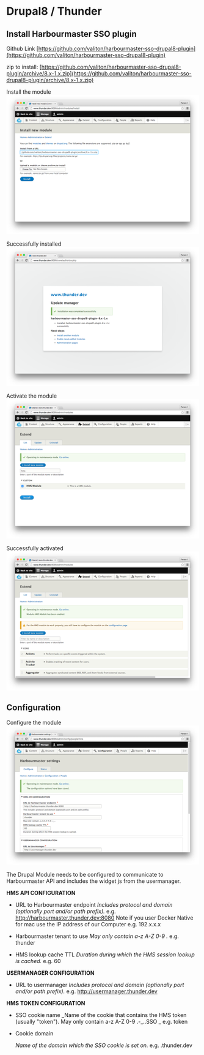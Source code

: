 # Drupal8 / Thunder

## Install Harbourmaster SSO plugin

Github Link [https://github.com/valiton/harbourmaster-sso-drupal8-plugin](https://github.com/valiton/harbourmaster-sso-drupal8-plugin)

zip to install: [https://github.com/valiton/harbourmaster-sso-drupal8-plugin/archive/8.x-1.x.zip](https://github.com/valiton/harbourmaster-sso-drupal8-plugin/archive/8.x-1.x.zip)

Install the module
![Install Module](assets/drupal_install_1.png)

Successfully installed
![Install Module Success](assets/drupal_install_2.png)

Activate the module
![Activate Module](assets/drupal_install_3.png)

Successfully activated
![Active Module Success](assets/drupal_install_4.png)

## Configuration

Configure the module
![](assets/drupal_install_5.png)

The Drupal Module needs to be configured to communicate to Harbourmaster API and includes the widget js from the usermanager.

**HMS API CONFIGURATION**

* URL to Harbourmaster endpoint 
  _Includes protocol and domain \(optionally port and/or path prefix\)._
  e.g. http://harbourmaster.thunder.dev:8080
Note if you user Docker Native for mac use the IP address of our Computer e.g. 192.x.x.x


* Harbourmaster tenant to use
  _May only contain a-z A-Z 0-9 ._
  e.g. thunder

* HMS lookup cache TTL
  _Duration during which the HMS session lookup is cached._
  e.g. 60


**USERMANAGER CONFIGURATION**

* URL to usermanager
  _Includes protocol and domain \(optionally port and/or path prefix\)._
  e.g. http://usermanager.thunder.dev

**HMS TOKEN CONFIGURATION**

* SSO cookie name
  _Name of the cookie that contains the HMS token \(usually "token"\). May only contain a-z A-Z 0-9 .-\_..SSO \_
  e.g. token
* Cookie domain

  _Name of the domain which the SSO cookie is set on._
   e.g. .thunder.dev


